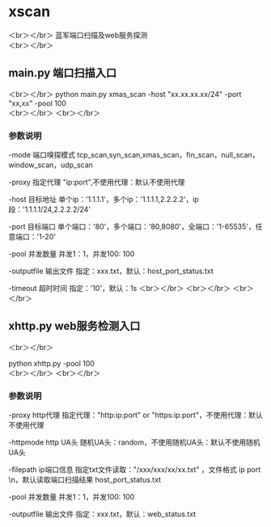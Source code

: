 # xscan  
＜br＞＜/br＞
蓝军端口扫描及web服务探测  
＜br＞＜/br＞
 	
## main.py 端口扫描入口  
＜br＞＜/br＞
python main.py xmas_scan -host "xx.xx.xx.xx/24" -port "xx,xx" -pool 100  
＜br＞＜/br＞
＜br＞＜/br＞
### 参数说明  
-mode       端口嗅探模式 tcp_scan,syn_scan,xmas_scan，fin_scan，null_scan，window_scan，udp_scan

-proxy      指定代理 "ip:port",不使用代理：默认不使用代理

-host       目标地址 单个ip：'1.1.1.1'，多个ip：'1.1.1.1,2.2.2.2'，ip段：'1.1.1.1/24,2.2.2.2/24'

-port       目标端口 单个端口：'80'，多个端口：'80,8080'，全端口：'1-65535'，任意端口：'1-20'

-pool       并发数量 并发1：1，并发100: 100

-outputfile 输出文件 指定：xxx.txt，默认：host_port_status.txt

-timeout    超时时间 指定：'10'，默认：1s
＜br＞＜/br＞
＜br＞＜/br＞
＜br＞＜/br＞
## xhttp.py web服务检测入口  
＜br＞＜/br＞

python xhttp.py -pool 100  
＜br＞＜/br＞
＜br＞＜/br＞
### 参数说明  

-proxy      http代理 指定代理："http:ip:port" or "https:ip:port"，不使用代理：默认不使用代理

-httpmode   http UA头 随机UA头：random，不使用随机UA头：默认不使用随机UA头

-filepath   ip端口信息 指定txt文件读取："/xxx/xxx/xx/xx.txt" ，文件格式 ip port \n，默认读取端口扫描结果 host_port_status.txt

-pool       并发数量 并发1：1，并发100: 100

-outputfile 输出文件 指定：xxx.txt，默认：web_status.txt

